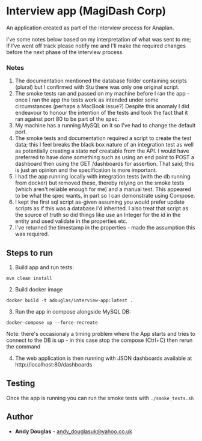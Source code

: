 # Interview app (MagiDash Corp)
An application created as part of the interview process for Anaplan.

I've some notes below based on my interpretation of what was sent to me; 
If I've went off track please notify me and I'll make the required changes before the next phase of the interview process.

### Notes
1. The documentation mentioned the database folder containing scripts (plural) but I confirmed with Stu there was only one original script.
2. The smoke tests ran and passed on my machine before I ran the app - once I ran the app the tests work as intended under some circumstances (perhaps a MacBook issue?)
Despite this anomaly I did endeavour to honour the intention of the tests and took the fact that it ran against port 80 to be part of the spec.
3. My machine has a running MySQL on it so I've had to change the default port.
4. The smoke tests and documentation required a script to create the test data; this I feel breaks the black box nature of an integration test
as well as potentially creating a state nof creatable from the API. 
I would have preferred to have done something such as using an end point to POST a dashboard then using the GET /dashboards for assertion.
That said; this is just an opinion and the specification is more important. 
5. I had the app running locally with integration tests (with the db running from docker) but removed these, 
thereby relying on the smoke tests (which aren't reliable enough for me) and a manual test.
This appeared to be what the spec wants, in part so I can demonstrate using Compose.
6. I kept the first sql script as-given assuming you would prefer update scripts as if this was a database I'd inherited. I also treat that
script as the source of truth so did things like use an Integer for the id in the entity and used validate in the properties etc.
7. I've returned the timestamp in the properties - made the assumption this was required.

## Steps to run
1. Build app and run tests:
```
mvn clean install
```
2. Build docker image
```
docker build -t adouglas/interview-app:latest .
```
3. Run the app in compose alongside MySQL DB:
```
docker-compose up --force-recreate
```
Note: there's occasionaly a timing problem where the App starts and tries to connect to the DB is up - in this case stop the compose (Ctrl+C) then rerun the command

4. The web application is then running with JSON dashboards available at http://localhost:80/dashboards

## Testing
Once the app is running you can run the smoke tests with `./smoke_tests.sh`

## Author
* **Andy Douglas** - andy_douglasuk@yahoo.co.uk
